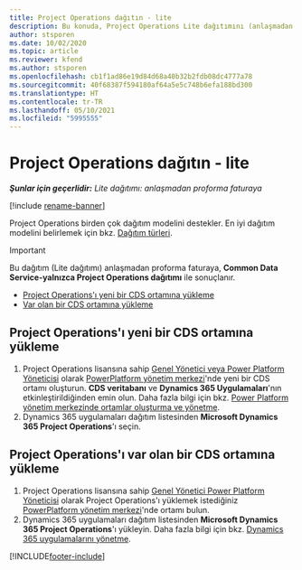```yaml
---
title: Project Operations dağıtın - lite
description: Bu konuda, Project Operations Lite dağıtımını (anlaşmadan proforma faturaya) yükleme hakkında bilgiler sağlanmaktadır.
author: stsporen
ms.date: 10/02/2020
ms.topic: article
ms.reviewer: kfend
ms.author: stsporen
ms.openlocfilehash: cb1f1ad86e19d84d68a40b32b2fdb08dc4777a78
ms.sourcegitcommit: 40f68387f594180af64a5e5c748b6efa188bd300
ms.translationtype: HT
ms.contentlocale: tr-TR
ms.lasthandoff: 05/10/2021
ms.locfileid: "5995555"
---
```

# <a name="deploy-project-operations---lite"></a>Project Operations dağıtın - lite

_**Şunlar için geçerlidir:** Lite dağıtımı: anlaşmadan proforma faturaya_

[!include [rename-banner](~/includes/cc-data-platform-banner.md)]

Project Operations birden çok dağıtım modelini destekler. En iyi dağıtım modelini belirlemek için bkz. [Dağıtım türleri](determine-deployment-type.md).


> [!IMPORTANT]
> Bu dağıtım (Lite dağıtımı) anlaşmadan proforma faturaya, **Common Data Service-yalnızca Project Operations dağıtımı** ile sonuçlanır.

- [Project Operations'ı yeni bir CDS ortamına yükleme](#new)
- [Var olan bir CDS ortamına yükleme](#existing)



## <a name="install-project-operations-to-a-new-cds-environment"></a><a name="new"></a>Project Operations'ı yeni bir CDS ortamına yükleme

1. Project Operations lisansına sahip [Genel Yönetici veya Power Platform Yöneticisi](/power-platform/admin/global-service-administrators-can-administer-without-license) olarak [PowerPlatform yönetim merkezi](https://admin.powerplatform.com)'nde yeni bir CDS ortamı oluşturun. **CDS veritabanı** ve **Dynamics 365 Uygulamaları**'nın etkinleştirildiğinden emin olun. Daha fazla bilgi için bkz. [Power Platform yönetim merkezinde ortamlar oluşturma ve yönetme](/power-platform/admin/create-environment#create-an-environment-in-the-power-platform-admin-center).
2. Dynamics 365 uygulamaları dağıtım listesinden **Microsoft Dynamics 365 Project Operations**'ı seçin.


## <a name="install-project-operations-to-an-existing-cds-environment"></a><a name="existing"></a>Project Operations'ı var olan bir CDS ortamına yükleme

1. Project Operations lisansına sahip [Genel Yönetici Power Platform Yöneticisi](/power-platform/admin/global-service-administrators-can-administer-without-license) olarak Project Operations'ı yüklemek istediğiniz [PowerPlatform yönetim merkezi](https://admin.powerplatform.com)'nde ortamı bulun.
2. Dynamics 365 uygulamaları dağıtım listesinden **Microsoft Dynamics 365 Project Operations**'ı yükleyin. Daha fazla bilgi için bkz. [Dynamics 365 uygulamalarını yönetme](/power-platform/admin/manage-apps).




[!INCLUDE[footer-include](../includes/footer-banner.md)]